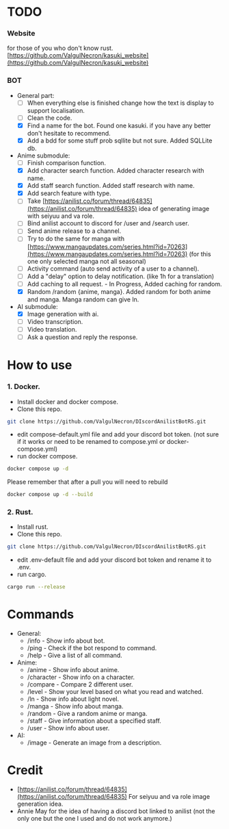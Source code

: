 # TODO

### Website

for those of you who don't know rust. \
[https://github.com/ValgulNecron/kasuki_website](https://github.com/ValgulNecron/kasuki_website)

### BOT

- General part:
    - [ ] When everything else is finished change how the text is display to support localisation.
    - [ ] Clean the code.
    - [X] Find a name for the bot. Found one kasuki. if you have any better don't hesitate to recommend. 
    - [x] Add a bdd for some stuff prob sqllite but not sure. Added SQLLite db.

- Anime submodule:
    - [ ] Finish comparison function.
    - [X] Add character search function. Added character research with name.
    - [X] Add staff search function. Added staff research with name.
    - [X] Add search feature with type.
    - [ ] Take [https://anilist.co/forum/thread/64835](https://anilist.co/forum/thread/64835) idea of generating image
      with
      seiyuu and va role.
    - [ ] Bind anilist account to discord for /user and /search user.
    - [ ] Send anime release to a channel.
    - [ ] Try to do the same for manga
      with [https://www.mangaupdates.com/series.html?id=70263](https://www.mangaupdates.com/series.html?id=70263) (for
      this one only selected manga not all seasonal)
    - [ ] Activity command (auto send activity of a user to a channel).
    - [ ] Add a "delay" option to delay notification. (like 1h for a translation)
    - [ ] Add caching to all request. - In Progress, Added caching for random.
    - [X] Random /random {anime, manga}. Added random for both anime and manga. Manga random can give ln.

- AI submodule:
    - [X] Image generation with ai.
    - [ ] Video transcription.
    - [ ] Video translation.
    - [ ] Ask a question and reply the response. 

# How to use

### 1. Docker.

- Install docker and docker compose.
- Clone this repo.

```bash
git clone https://github.com/ValgulNecron/DIscordAnilistBotRS.git
```

- edit compose-default.yml file and add your discord bot token. (not sure if it works or need to be renamed to
  compose.yml or docker-compose.yml)
- run docker compose.

```bash
docker compose up -d
```

Please remember that after a pull you will need to rebuild

```bash
docker compose up -d --build 
```

### 2. Rust.

- Install rust.
- Clone this repo.

```bash
git clone https://github.com/ValgulNecron/DIscordAnilistBotRS.git
```

- edit .env-default file and add your discord bot token and rename it to .env.
- run cargo.

```bash
cargo run --release
```

# Commands

- General:
    - /info - Show info about bot.
    - /ping - Check if the bot respond to command.
    - /help - Give a list of all command.
- Anime:
    - /anime - Show info about anime.
    - /character - Show info on a character.
    - /compare - Compare 2 different user.
    - /level - Show your level based on what you read and watched.
    - /ln - Show info about light novel.
    - /manga - Show info about manga.
    - /random - Give a random anime or manga.
    - /staff - Give information about a specified staff.
    - /user - Show info about user.
- AI:
    - /image - Generate an image from a description.

# Credit

- [https://anilist.co/forum/thread/64835](https://anilist.co/forum/thread/64835) For seiyuu and va role image generation
  idea.
- Annie May for the idea of having a discord bot linked to anilist (not the only one but the one I used and do not work
  anymore.)